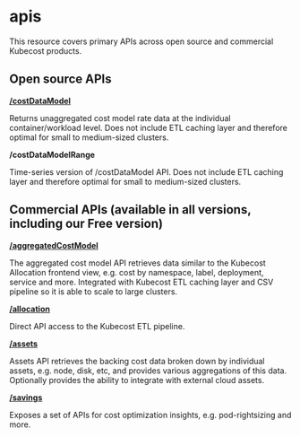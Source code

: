# apis

This resource covers primary APIs across open source and commercial Kubecost products.

## Open source APIs

[**/costDataModel**](https://github.com/kubecost/docs/blob/2ea9021e8530369d53184ea5382b2e4c080bb426/allocation-api.md#cost-model-api)

Returns unaggregated cost model rate data at the individual container/workload level. Does not include ETL caching layer and therefore optimal for small to medium-sized clusters.

**/costDataModelRange**

Time-series version of /costDataModel API. Does not include ETL caching layer and therefore optimal for small to medium-sized clusters.

## Commercial APIs \(available in all versions, including our Free version\)

[**/aggregatedCostModel**](https://github.com/kubecost/docs/blob/2ea9021e8530369d53184ea5382b2e4c080bb426/allocation-api.md#aggregated-cost-model-api)

The aggregated cost model API retrieves data similar to the Kubecost Allocation frontend view, e.g. cost by namespace, label, deployment, service and more. Integrated with Kubecost ETL caching layer and CSV pipeline so it is able to scale to large clusters.

[**/allocation**](https://github.com/kubecost/docs/blob/2ed975c695271cb04580b4749a65bc227b5f0c84/allocation.md)

Direct API access to the Kubecost ETL pipeline.

[**/assets**](https://github.com/kubecost/docs/blob/master/assets.md)

Assets API retrieves the backing cost data broken down by individual assets, e.g. node, disk, etc, and provides various aggregations of this data. Optionally provides the ability to integrate with external cloud assets.

[**/savings**](https://docs.google.com/document/d/1h_LQuTdwzbzcSonZ49w0lktaaHsulNsIj-O0OZR12fc/edit)

Exposes a set of APIs for cost optimization insights, e.g. pod-rightsizing and more.

